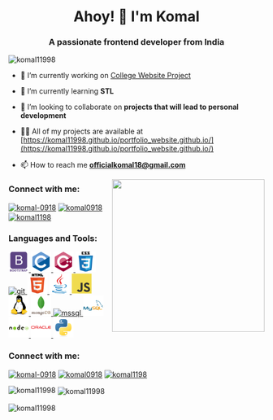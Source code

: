 
<h1 align="center">Ahoy! 👋 I'm Komal</h1>
<h3 align="center">A passionate frontend developer from India</h3>

<p align="left"> <img src="https://komarev.com/ghpvc/?username=komal11998&label=Profile%20views&color=0e75b6&style=flat" alt="komal11998" /> </p>

- 🔭 I’m currently working on [College Website Project](https://github.com/komal11998/collegewebsite.github.io)

- 🌱 I’m currently learning **STL**

- 👯 I’m looking to collaborate on **projects that will lead to personal development**

- 👨‍💻 All of my projects are available at [https://komal11998.github.io/portfolio_website.github.io/](https://komal11998.github.io/portfolio_website.github.io/)

- 📫 How to reach me **officialkomal18@gmail.com**

<!-- - 📄 Know about my experiences [file:///C:/Users/komal/Downloads/Komal's%20Resume%20(6).pdf](file:///C:/Users/komal/Downloads/Komal's%20Resume%20(6).pdf) -->

<img align="right" width="300" height="300" src="https://media.giphy.com/media/ndIq5ohg1pyfqyVOII/giphy.gif">

<h3 align="left">Connect with me:</h3>
<p align="left">
<a href="https://linkedin.com/in/komal-0918" target="blank"><img align="center" src="https://raw.githubusercontent.com/rahuldkjain/github-profile-readme-generator/master/src/images/icons/Social/linked-in-alt.svg" alt="komal-0918" height="30" width="40" /></a>
<a href="https://instagram.com/komal0918" target="blank"><img align="center" src="https://raw.githubusercontent.com/rahuldkjain/github-profile-readme-generator/master/src/images/icons/Social/instagram.svg" alt="komal0918" height="30" width="40" /></a>
<a href="https://www.hackerrank.com/komal1198" target="blank"><img align="center" src="https://raw.githubusercontent.com/rahuldkjain/github-profile-readme-generator/master/src/images/icons/Social/hackerrank.svg" alt="komal1198" height="30" width="40" /></a>
</p>

<h3 align="left">Languages and Tools:</h3>
<p align="left"> <a href="https://getbootstrap.com" target="_blank"> <img src="https://raw.githubusercontent.com/devicons/devicon/master/icons/bootstrap/bootstrap-plain-wordmark.svg" alt="bootstrap" width="40" height="40"/> </a> <a href="https://www.cprogramming.com/" target="_blank"> <img src="https://raw.githubusercontent.com/devicons/devicon/master/icons/c/c-original.svg" alt="c" width="40" height="40"/> </a> <a href="https://www.w3schools.com/cpp/" target="_blank"> <img src="https://raw.githubusercontent.com/devicons/devicon/master/icons/cplusplus/cplusplus-original.svg" alt="cplusplus" width="40" height="40"/> </a> <a href="https://www.w3schools.com/css/" target="_blank"> <img src="https://raw.githubusercontent.com/devicons/devicon/master/icons/css3/css3-original-wordmark.svg" alt="css3" width="40" height="40"/> </a> <a href="https://git-scm.com/" target="_blank"> <img src="https://www.vectorlogo.zone/logos/git-scm/git-scm-icon.svg" alt="git" width="40" height="40"/> </a> <a href="https://www.w3.org/html/" target="_blank"> <img src="https://raw.githubusercontent.com/devicons/devicon/master/icons/html5/html5-original-wordmark.svg" alt="html5" width="40" height="40"/> </a> <a href="https://www.java.com" target="_blank"> <img src="https://raw.githubusercontent.com/devicons/devicon/master/icons/java/java-original.svg" alt="java" width="40" height="40"/> </a> <a href="https://developer.mozilla.org/en-US/docs/Web/JavaScript" target="_blank"> <img src="https://raw.githubusercontent.com/devicons/devicon/master/icons/javascript/javascript-original.svg" alt="javascript" width="40" height="40"/> </a> <a href="https://www.linux.org/" target="_blank"> <img src="https://raw.githubusercontent.com/devicons/devicon/master/icons/linux/linux-original.svg" alt="linux" width="40" height="40"/> </a> <a href="https://www.mongodb.com/" target="_blank"> <img src="https://raw.githubusercontent.com/devicons/devicon/master/icons/mongodb/mongodb-original-wordmark.svg" alt="mongodb" width="40" height="40"/> </a> <a href="https://www.microsoft.com/en-us/sql-server" target="_blank"> <img src="https://www.svgrepo.com/show/303229/microsoft-sql-server-logo.svg" alt="mssql" width="40" height="40"/> </a> <a href="https://www.mysql.com/" target="_blank"> <img src="https://raw.githubusercontent.com/devicons/devicon/master/icons/mysql/mysql-original-wordmark.svg" alt="mysql" width="40" height="40"/> </a> <a href="https://nodejs.org" target="_blank"> <img src="https://raw.githubusercontent.com/devicons/devicon/master/icons/nodejs/nodejs-original-wordmark.svg" alt="nodejs" width="40" height="40"/> </a> <a href="https://www.oracle.com/" target="_blank"> <img src="https://raw.githubusercontent.com/devicons/devicon/master/icons/oracle/oracle-original.svg" alt="oracle" width="40" height="40"/> </a> <a href="https://www.python.org" target="_blank"> <img src="https://raw.githubusercontent.com/devicons/devicon/master/icons/python/python-original.svg" alt="python" width="40" height="40"/> </a> </p>

<h3 align="left">Connect with me:</h3>
<p align="left">
<a href="https://linkedin.com/in/komal-0918" target="blank"><img align="center" src="https://raw.githubusercontent.com/rahuldkjain/github-profile-readme-generator/master/src/images/icons/Social/linked-in-alt.svg" alt="komal-0918" height="30" width="40" /></a>
<a href="https://instagram.com/komal0918" target="blank"><img align="center" src="https://raw.githubusercontent.com/rahuldkjain/github-profile-readme-generator/master/src/images/icons/Social/instagram.svg" alt="komal0918" height="30" width="40" /></a>
<a href="https://www.hackerrank.com/komal1198" target="blank"><img align="center" src="https://raw.githubusercontent.com/rahuldkjain/github-profile-readme-generator/master/src/images/icons/Social/hackerrank.svg" alt="komal1198" height="30" width="40" /></a>
</p>

<p><img align="left" src="https://github-readme-stats.vercel.app/api/top-langs?username=komal11998&show_icons=true&locale=en&layout=compact" alt="komal11998" /></p>

<p>&nbsp;<img align="center" src="https://github-readme-stats.vercel.app/api?username=komal11998&show_icons=true&locale=en" alt="komal11998" /></p>

<p><img align="center" src="https://github-readme-streak-stats.herokuapp.com/?user=komal11998&" alt="komal11998" /></p>

